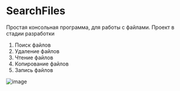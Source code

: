# SearchFiles

Простая консольная программа, для работы с файлами. Проект в стадии разработки
1. Поиск файлов
2. Удаление файлов
3. Чтение файлов
4. Копирование файлов
5. Запись файлов

![image](https://user-images.githubusercontent.com/75839381/231366283-5dac16e0-ff05-4949-8ed6-2cb6b5288696.png)

